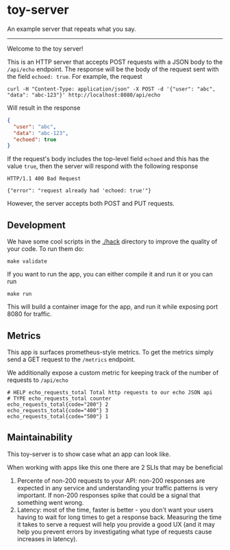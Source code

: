 # toy-server

An example server that repeats what you say.

---

Welcome to the toy server!

This is an HTTP server that accepts POST requests with a JSON body to the
`/api/echo` endpoint.
The response will be the body of the request sent with the field `echoed:
true`.
For example, the request
```
curl -H "Content-Type: application/json" -X POST -d '{"user": "abc", "data": "abc-123"}' http://localhost:8080/api/echo
```

Will result in the response
```json
{
  "user": "abc",
  "data": "abc-123",
  "echoed": true
}
```

If the request's body includes the top-level field `echoed` and this
has the value `true`, then the server will respond with the following response
```
HTTP/1.1 400 Bad Request

{"error": "request already had 'echoed: true'"}
```

However, the server accepts both POST and PUT requests.


## Development

We have some cool scripts in the [./hack](./hack) directory to improve the
quality of your code.
To run them do:
```
make validate
```

If you want to run the app, you can either compile it and run it or you can run
```
make run
```
This will build a container image for the app, and run it while exposing port
8080 for traffic.

## Metrics

This app is surfaces prometheus-style metrics.
To get the metrics simply send a GET request to the `/metrics` endpoint.

We additionally expose a custom metric for keeping track of the number of
requests to `/api/echo`
```
# HELP echo_requests_total Total http requests to our echo JSON api
# TYPE echo_requests_total counter
echo_requests_total{code="200"} 2
echo_requests_total{code="400"} 3
echo_requests_total{code="500"} 1
```

## Maintainability

This toy-server is to show case what an app can look like.

When working with apps like this one there are 2 SLIs that may be beneficial

1. Percente of non-200 requests to your API: non-200 responses are expected in
   any service and understanding your traffic patterns is very important. If
   non-200 responses spike that could be a signal that something went wrong.
2. Latency: most of the time, faster is better - you don't want your users
   having to wait for long times to get a response back. Measuring the time it
   takes to serve a request will help you provide a good UX (and it may help
   you prevent errors by investigating what type of requests cause increases in
   latency).
